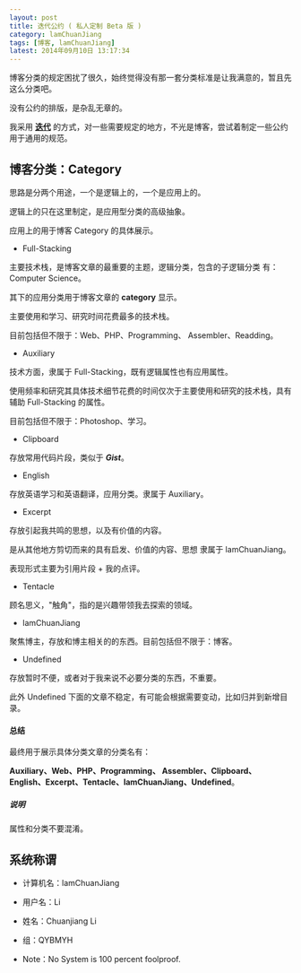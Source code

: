 ```yaml
---
layout: post
title: 迭代公约 ( 私人定制 Beta 版 )
category: lamChuanJiang
tags: [博客, lamChuanJiang]
latest: 2014年09月10日 13:17:34
---
```


博客分类的规定困扰了很久，始终觉得没有那一套分类标准是让我满意的，暂且先这么分类吧。

没有公约的排版，是杂乱无章的。

我采用 **[迭代](https://zh.wikipedia.org/zh-cn/%E8%BF%AD%E4%BB%A3)** 的方式，对一些需要规定的地方，不光是博客，尝试着制定一些公约用于通用的规范。

博客分类：Category
-

思路是分两个用途，一个是逻辑上的，一个是应用上的。

逻辑上的只在这里制定，是应用型分类的高级抽象。

应用上的用于博客 Category 的具体展示。

+ Full-Stacking

主要技术栈，是博客文章的最重要的主题，逻辑分类，包含的子逻辑分类 有：Computer Science。

其下的应用分类用于博客文章的 **category** 显示。

主要使用和学习、研究时间花费最多的技术栈。

目前包括但不限于：Web、PHP、Programming、 Assembler、Readding。

+ Auxiliary

技术方面，隶属于 Full-Stacking，既有逻辑属性也有应用属性。

使用频率和研究其具体技术细节花费的时间仅次于主要使用和研究的技术栈，具有辅助 Full-Stacking 的属性。

目前包括但不限于：Photoshop、学习。

+ Clipboard

存放常用代码片段，类似于 ***Gist***。

+ English

存放英语学习和英语翻译，应用分类。隶属于 Auxiliary。

+ Excerpt

存放引起我共鸣的思想，以及有价值的内容。

是从其他地方剪切而来的具有启发、价值的内容、思想 隶属于 lamChuanJiang。

表现形式主要为引用片段 + 我的点评。

+ Tentacle

顾名思义，"触角"，指的是兴趣带领我去探索的领域。

+ lamChuanJiang

聚焦博主，存放和博主相关的的东西。目前包括但不限于：博客。

+ Undefined

存放暂时不便，或者对于我来说不必要分类的东西，不重要。

此外 Undefined 下面的文章不稳定，有可能会根据需要变动，比如归并到新增目录。

#### **总结**

最终用于展示具体分类文章的分类名有：

**Auxiliary、Web、PHP、Programming、 Assembler、Clipboard、English、Excerpt、Tentacle、lamChuanJiang、Undefined**。

##### **说明**

属性和分类不要混淆。

系统称谓
-

+ 计算机名：lamChuanJiang

+ 用户名：Li

+ 姓名：Chuanjiang Li

+ 组：QYBMYH

+ Note：No System is 100 percent foolproof.
